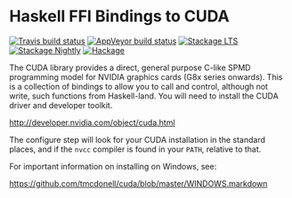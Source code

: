 Haskell FFI Bindings to CUDA
============================

[![Travis build status](https://img.shields.io/travis/tmcdonell/cuda/master.svg?label=linux)](https://travis-ci.org/tmcdonell/cuda)
[![AppVeyor build status](https://img.shields.io/appveyor/ci/tmcdonell/cuda/master.svg?label=windows)](https://ci.appveyor.com/project/tmcdonell/cuda)
[![Stackage LTS](https://stackage.org/package/cuda/badge/lts)](https://stackage.org/lts/package/cuda)
[![Stackage Nightly](https://stackage.org/package/cuda/badge/nightly)](https://stackage.org/nightly/package/cuda)
[![Hackage](https://img.shields.io/hackage/v/cuda.svg)](https://hackage.haskell.org/package/cuda)

The CUDA library provides a direct, general purpose C-like SPMD programming
model for NVIDIA graphics cards (G8x series onwards). This is a collection of
bindings to allow you to call and control, although not write, such functions
from Haskell-land. You will need to install the CUDA driver and developer
toolkit.

  <http://developer.nvidia.com/object/cuda.html>

The configure step will look for your CUDA installation in the standard places,
and if the `nvcc` compiler is found in your `PATH`, relative to that.

For important information on installing on Windows, see:

  <https://github.com/tmcdonell/cuda/blob/master/WINDOWS.markdown>

